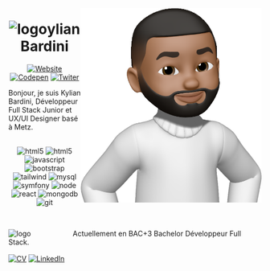 
<p align="left">
<img src="https://github.com/kbrdn1/kbrdn1/raw/main/assets/img/animoji-1.png" width="360" alt="header" align="right"/>
</p>
                                                                                                                     
<h1 align="center"><img alt="logo" width="30px" src="https://kylian-bardini.fr/assets/img/Logo_K.svg" />ylian Bardini</h1>
<p align="center">
<a href="https://kylian-bardini.fr">
<img src="https://img.shields.io/badge/-Website-ff8400" alt="Website"/></a>
<a href="https://codepen.io/kbrdn1">
<img src="https://img.shields.io/badge/-Codepen-222222" alt="Codepen"/></a>
<a href="https://twitter.com/kbrdn1">
<img src="https://img.shields.io/badge/-Twitter-00a6ff" alt="Twiter"/></a>
</p>
<p align="left">
Bonjour, je suis Kylian Bardini, Développeur Full Stack Junior et
UX/UI Designer basé à Metz.
<br>
<br>
<p align="center">
  <img src="https://img.shields.io/badge/-Html-222222?style=flat-square&logo=html5" alt="html5"/>
  <img src="https://img.shields.io/badge/-CSS-222222?style=flat-square&logo=css3" alt="html5"/>
  <img src="https://img.shields.io/badge/-Javacript-222222?style=flat-square&logo=javascript" alt="javascript"/>
  <img src="https://img.shields.io/badge/-Bootstrap-222222?style=flat-square&logo=bootstrap" alt="bootstrap"/>
  <img src="https://img.shields.io/badge/-Tailwind-222222?style=flat-square&logo=tailwindcss" alt="tailwind"/>
  <img src="https://img.shields.io/badge/-MySQL-222222?style=flat-square&logo=mysql" alt="mysql"/>
  <img src="https://img.shields.io/badge/-Symfony-222222?style=flat-square&logo=symfony" alt="symfony"/>
  <img src="https://img.shields.io/badge/-NodeJS-222222?style=flat-square&logo=nodedotjs" alt="node"/>
  <img src="https://img.shields.io/badge/-ReactJS-222222?style=flat-square&logo=react" alt="react"/>
  <img src="https://img.shields.io/badge/-MongoDB-222222?style=flat-square&logo=mongodb" alt="mongodb"/>
  <img src="https://img.shields.io/badge/-GIT-222222?style=flat-square&logo=git" alt="git"/>
    </p>
<br>

<a href="www.kylian-bardini.fr"><img align="left" alt="logo" width="128px" src="https://kylian-bardini.fr/assets/img/mns_logo.png" /></a>
Actuellement en BAC+3 Bachelor Développeur Full Stack.


<a href="https://kylian-bardini.fr/assets/files/CV_BARDINI_KYLIAN.pdf">
<img align="center" alt="CV" src="https://img.shields.io/badge/-Voir mon CV-5100ff"/></a>
<a href="https://www.linkedin.com//in/kylian-bardini-aa0528234/">
<img align="center" src="https://img.shields.io/badge/-LinkedIn-%233781da" alt="LinkedIn"/></a>
</p>
